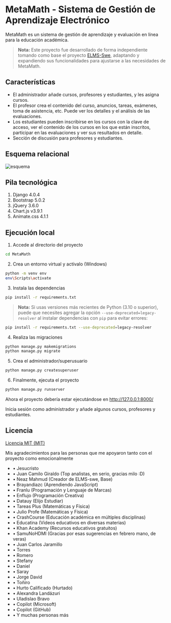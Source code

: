 # MetaMath - Sistema de Gestión de Aprendizaje Electrónico

MetaMath es un sistema de gestión de aprendizaje y evaluación en línea para la educación académica.

> **Nota:** Este proyecto fue desarrollado de forma independiente tomando como base el proyecto [ELMS-Swe](https://github.com/nz-m/eLMS-SWE), adaptando y expandiendo sus funcionalidades para ajustarse a las necesidades de MetaMath.

## Características

- El administrador añade cursos, profesores y estudiantes, y les asigna cursos.
- El profesor crea el contenido del curso, anuncios, tareas, exámenes, toma de asistencia, etc. Puede ver los detalles y el análisis de las evaluaciones.
- Los estudiantes pueden inscribirse en los cursos con la clave de acceso, ver el contenido de los cursos en los que están inscritos, participar en las evaluaciones y ver sus resultados en detalle.
- Sección de discusión para profesores y estudiantes.

## Esquema relacional

![esquema]("C:\Users\imthe\Downloads\esquema0102.png")

## Pila tecnológica

1. Django 4.0.4
2. Bootstrap 5.0.2
3. jQuery 3.6.0
4. Chart.js v3.9.1
5. Animate.css 4.1.1

## Ejecución local

1. Accede al directorio del proyecto

```bash
cd MetaMath
```

2. Crea un entorno virtual y actívalo (Windows)

```bash
python -m venv env
env\Scripts\activate
```

3. Instala las dependencias

```bash
pip install -r requirements.txt
```

> **Nota:** Si usas versiones más recientes de Python (3.10 o superior), puede que necesites agregar la opción `--use-deprecated=legacy-resolver` al instalar dependencias con `pip` para evitar errores:

```bash
pip install -r requirements.txt --use-deprecated=legacy-resolver
```

4. Realiza las migraciones

```bash
python manage.py makemigrations
python manage.py migrate
```

5. Crea el administrador/superusuario

```bash
python manage.py createsuperuser
```

6. Finalmente, ejecuta el proyecto

```bash
python manage.py runserver
```

Ahora el proyecto debería estar ejecutándose en http://127.0.0.1:8000/

Inicia sesión como administrador y añade algunos cursos, profesores y estudiantes.

## Licencia

[Licencia MIT (MIT)](https://github.com/nz-m/eLMS-SWE/blob/main/LICENCE)


Mis agradecimientos para las personas que me apoyaron tanto con el proyecto como emocionalmente <i class="bi bi-chevron-down"></i>
                </a>
            </strong>
            <div class="collapse mt-2" id="agradecimientosCollapse">
                <ul class="list-unstyled mb-0">
                    <li>• Jesucristo</li>
                    <li>• Juan Camilo Giraldo (Top analistas, en serio, gracias milo :D)</li>
                    <li>• Neaz Mahmud (Creador de ELMS-swe, Base)</li>
                    <li>• Brayandiazc (Aprendiendo JavaScript)</li>
                    <li>• Franlu (Programación y Lenguaje de Marcas)</li>
                    <li>• Enflujo (Programación Creativa)</li>
                    <li>• Datauy (Elijo Estudiar)</li>
                    <li>• Tareas Plus (Matemáticas y Física)</li>
                    <li>• Julio Profe (Matemáticas y Física)</li>
                    <li>• CrashCourse (Educación académica en múltiples disciplinas)</li>
                    <li>• Educatina (Videos educativos en diversas materias)</li>
                    <li>• Khan Academy (Recursos educativos gratuitos)</li>
                    <li>• SamuNoHDMI  (Gracias por esas sugerencias en febrero mano, de veras)</li>
                    <li>• Juan Carlos Jaramillo</li>
                    <li>• Torres</li>
                    <li>• Romero</li>
                    <li>• Stefany</li>
                    <li>• Daniel</li>
                    <li>• Saray</li>
                    <li>• Jorge David</li>
                    <li>• Toñiro</li>
                    <li>• Hurto Calificado (Hurtado)</li>
                    <li>• Alexandra Landázuri</li>
                    <li>• Uladislao Bravo</li>
                    <li>• Copilot (Microsoft)</li>
                    <li>• Copilot (GitHub)</li>
                    <li>• Y muchas personas más</li>
                </ul>
            </div>